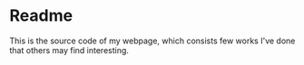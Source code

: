 # Readme
This is the source code of my webpage, which consists few works I've done that others may find interesting.
